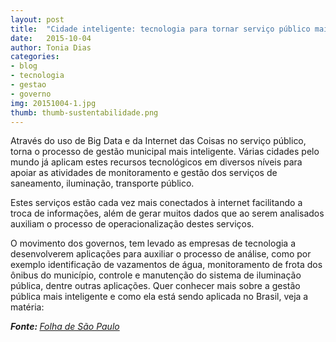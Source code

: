 ```yaml
---
layout: post
title:  "Cidade inteligente: tecnologia para tornar serviço público mais eficiente"
date:   2015-10-04
author: Tonia Dias
categories: 
- blog
- tecnologia
- gestao
- governo
img: 20151004-1.jpg
thumb: thumb-sustentabilidade.png
---
```


Através do uso de Big Data e da Internet das Coisas no serviço público, torna o processo de gestão municipal mais inteligente. Várias cidades pelo mundo já aplicam estes recursos tecnológicos em diversos níveis para apoiar as atividades de monitoramento e gestão dos serviços de saneamento, iluminação, transporte público. <!--more-->

Estes serviços estão cada vez mais conectados à internet facilitando a troca de informações, além de gerar muitos dados que ao serem analisados auxiliam o processo de operacionalização destes serviços.

O movimento dos governos, tem levado as empresas de tecnologia a desenvolverem aplicações para auxiliar o processo de análise, como por exemplo identificação de vazamentos de água, monitoramento de frota dos ônibus do município, controle e manutenção do sistema de iluminação pública, dentre outras aplicações. Quer conhecer mais sobre a gestão pública mais inteligente e como ela está sendo aplicada no Brasil, veja a matéria:

<i><b>Fonte: </b><a href="http://temas.folha.uol.com.br/futuro-digital/tecnologia-e-industria/cidade-inteligente-tecnologia-para-tornar-servico-publico-mais-eficiente.shtml">Folha de São Paulo</a></i>